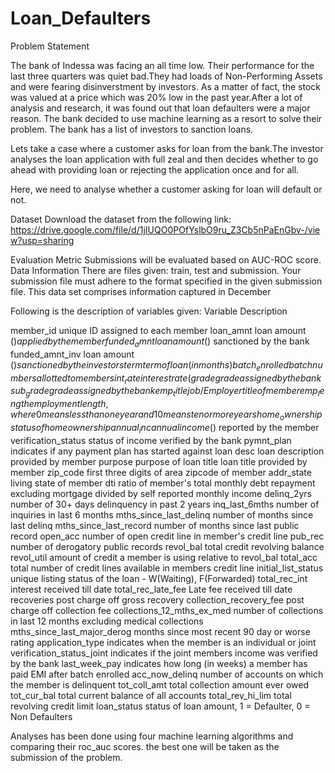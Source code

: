 # Loan_Defaulters


Problem Statement

The bank of Indessa was facing an all time low. Their performance for the last three quarters was quiet bad.They had loads of Non-Performing Assets and were fearing disinverstment by investors. As a matter of fact, the stock was valued at a price which was 20% low in the past year.After a lot of analysis and research, it was found out that loan defaulters were a major reason. The bank decided to use machine learning as a resort to solve their problem. The bank has a list of investors to sanction loans.

Lets take a case where a customer asks for loan from the bank.The investor analyses the loan application with full zeal and then decides whether to go ahead with providing loan or rejecting the application once and for all.

Here, we need to analyse whether a customer asking for loan will default or not. 

Dataset
Download the dataset from the following link:
https://drive.google.com/file/d/1jIUQO0POfYslbO9ru_Z3Cb5nPaEnGbv-/view?usp=sharing

Evaluation Metric
Submissions will be evaluated based on AUC-ROC score.
Data Information
There are files given: train, test and submission. Your submission file must adhere to the format
specified in the given submission file. This data set comprises information captured in December

Following is the description of variables given:
Variable Description

member_id unique ID assigned to each member
loan_amnt loan amount ($) applied by the member
funded_amnt loan amount ($) sanctioned by the bank
funded_amnt_inv loan amount ($) sanctioned by the investors
term term of loan (in months)
batch_enrolled batch numbers allotted to members
int_rate interest rate (%) on loan
grade grade assigned by the bank
sub_grade grade assigned by the bank
emp_title job / Employer title of member
emp_length employment length, where 0 means less than
one year and 10 means ten or more years
home_ownership status of home ownership
annual_inc annual income ($) reported by the member
verification_status status of income verified by the bank
pymnt_plan indicates if any payment plan has started
against loan
desc loan description provided by member
purpose purpose of loan
title loan title provided by member
zip_code first three digits of area zipcode of member
addr_state living state of member
dti ratio of member's total monthly debt
repayment excluding mortgage divided by self
reported monthly income
delinq_2yrs number of 30+ days delinquency in past 2
years
inq_last_6mths number of inquiries in last 6 months
mths_since_last_delinq number of months since last delinq
mths_since_last_record number of months since last public record
open_acc number of open credit line in member's credit
line
pub_rec number of derogatory public records
revol_bal total credit revolving balance
revol_util amount of credit a member is using relative to
revol_bal
total_acc total number of credit lines available in
members credit line
initial_list_status unique listing status of the loan - W(Waiting),
F(Forwarded)
total_rec_int interest received till date
total_rec_late_fee Late fee received till date
recoveries post charge off gross recovery
collection_recovery_fee post charge off collection fee
collections_12_mths_ex_med number of collections in last 12 months
excluding medical collections
mths_since_last_major_derog months since most recent 90 day or worse
rating
application_type indicates when the member is an individual or
joint
verification_status_joint indicates if the joint members income was
verified by the bank
last_week_pay indicates how long (in weeks) a member has
paid EMI after batch enrolled
acc_now_delinq number of accounts on which the member is
delinquent
tot_coll_amt total collection amount ever owed
tot_cur_bal total current balance of all accounts
total_rev_hi_lim total revolving credit limit
loan_status status of loan amount, 1 = Defaulter, 0 = Non
Defaulters

Analyses has been done using four machine learning algorithms and comparing their roc_auc scores. the best one will be taken as the submission of the problem. 

